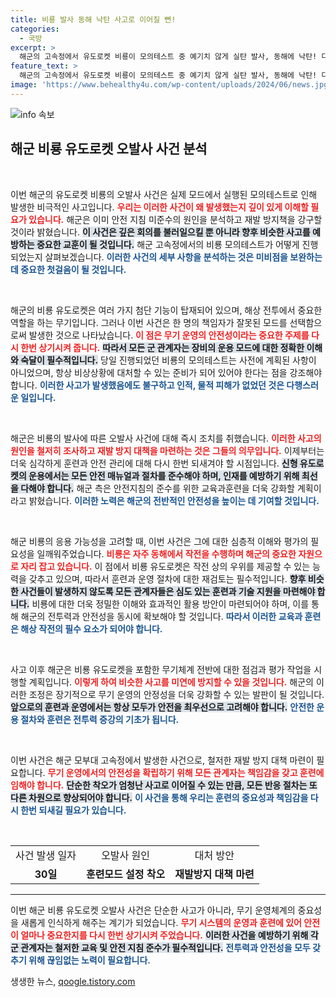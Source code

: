```yaml
---
title: 비룡 발사 동해 낙탄 사고로 이어질 뻔!
categories:
  - 국방
excerpt: >
  해군의 고속정에서 유도로켓 비룡이 모의테스트 중 예기치 않게 실탄 발사, 동해에 낙탄! 다행히 인명피해는 없지만, 원인 분석과 재발 방지 대책이 시급해 보인다. 무슨 일이었을까? 클릭하여 자세한 내용을 확인하세요!
feature_text: >
  해군의 고속정에서 유도로켓 비룡이 모의테스트 중 예기치 않게 실탄 발사, 동해에 낙탄! 다행히 인명피해는 없지만, 원인 분석과 재발 방지 대책이 시급해 보인다. 무슨 일이었을까? 클릭하여 자세한 내용을 확인하세요!
image: 'https://www.behealthy4u.com/wp-content/uploads/2024/06/news.jpg'
---
```


<p><img src="https://www.behealthy4u.com/wp-content/uploads/2024/06/news.jpg" alt="info 속보" /></p>

<h2 data-ke-size="size26">해군 비룡 유도로켓 오발사 사건 분석</h2>

<p data-ke-size="size16">&nbsp;</p>

<p>이번 해군의 유도로켓 비룡의 오발사 사건은 실제 모드에서 실행된 모의테스트로 인해 발생한 비극적인 사고입니다. <b><span style="color: #ee2323;">우리는 이러한 사건이 왜 발생했는지 깊이 있게 이해할 필요가 있습니다.</span></b> 해군은 이미 안전 지침 미준수의 원인을 분석하고 재발 방지책을 강구할 것이라 밝혔습니다. <b><span style="background-color: #21538527;">이 사건은 깊은 회의를 불러일으킬 뿐 아니라 향후 비슷한 사고를 예방하는 중요한 교훈이 될 것입니다.</span></b> 해군 고속정에서의 비룡 모의테스트가 어떻게 진행되었는지 살펴보겠습니다. <b><span style="color: #1a5490;">이러한 사건의 세부 사항을 분석하는 것은 미비점을 보완하는 데 중요한 첫걸음이 될 것입니다.</span></b></p>

<p data-ke-size="size16">&nbsp;</p>

<p>해군의 비룡 유도로켓은 여러 가지 첨단 기능이 탑재되어 있으며, 해상 전투에서 중요한 역할을 하는 무기입니다. 그러나 이번 사건은 한 명의 책임자가 잘못된 모드를 선택함으로써 발생한 것으로 나타났습니다. <b><span style="color: #ee2323;">이 점은 무기 운영의 안전성이라는 중요한 주제를 다시 한번 상기시켜 줍니다.</span></b> <b><span style="background-color: #21538527;">따라서 모든 군 관계자는 장비의 운용 모드에 대한 정확한 이해와 숙달이 필수적입니다.</span></b> 당일 진행되었던 비룡의 모의테스트는 사전에 계획된 사항이 아니었으며, 항상 비상상황에 대처할 수 있는 준비가 되어 있어야 한다는 점을 강조해야 합니다. <b><span style="color: #1a5490;">이러한 사고가 발생했음에도 불구하고 인적, 물적 피해가 없었던 것은 다행스러운 일입니다.</span></b></p>

<p data-ke-size="size16">&nbsp;</p>

<p>해군은 비룡의 발사에 따른 오발사 사건에 대해 즉시 조치를 취했습니다. <b><span style="color: #ee2323;">이러한 사고의 원인을 철저히 조사하고 재발 방지 대책을 마련하는 것은 그들의 의무입니다.</span></b> 이제부터는 더욱 심각하게 훈련과 안전 관리에 대해 다시 한번 되새겨야 할 시점입니다. <b><span style="background-color: #21538527;">신형 유도로켓의 운용에서는 모든 안전 매뉴얼과 절차를 준수해야 하며, 인재를 예방하기 위해 최선을 다해야 합니다.</span></b> 해군 측은 안전지침의 준수를 위한 교육과훈련을 더욱 강화할 계획이라고 밝혔습니다. <b><span style="color: #1a5490;">이러한 노력은 해군의 전반적인 안전성을 높이는 데 기여할 것입니다.</span></b></p>

<p data-ke-size="size16">&nbsp;</p>

<p>해군 비룡의 응용 가능성을 고려할 때, 이번 사건은 그에 대한 심층적 이해와 평가의 필요성을 일깨워주었습니다. <b><span style="color: #ee2323;">비룡은 자주 동해에서 작전을 수행하며 해군의 중요한 자원으로 자리 잡고 있습니다.</span></b> 이 점에서 비룡 유도로켓은 작전 상의 우위를 제공할 수 있는 능력을 갖추고 있으며, 따라서 훈련과 운영 절차에 대한 재검토는 필수적입니다. <b><span style="background-color: #21538527;">향후 비슷한 사건들이 발생하지 않도록 모든 관계자들은 심도 있는 훈련과 기술 지원을 마련해야 합니다.</span></b> 비룡에 대한 더욱 정밀한 이해와 효과적인 활용 방안이 마련되어야 하며, 이를 통해 해군의 전투력과 안전성을 동시에 확보해야 할 것입니다. <b><span style="color: #1a5490;">따라서 이러한 교육과 훈련은 해상 작전의 필수 요소가 되어야 합니다.</span></b></p>

<p data-ke-size="size16">&nbsp;</p>

<p>사고 이후 해군은 비룡 유도로켓을 포함한 무기체계 전반에 대한 점검과 평가 작업을 시행할 계획입니다. <b><span style="color: #ee2323;">이렇게 하여 비슷한 사고를 미연에 방지할 수 있을 것입니다.</span></b> 해군의 이러한 조정은 장기적으로 무기 운영의 안정성을 더욱 강화할 수 있는 발판이 될 것입니다. <b><span style="background-color: #21538527;">앞으로의 훈련과 운영에서는 항상 모두가 안전을 최우선으로 고려해야 합니다.</span></b> <b><span style="color: #1a5490;">안전한 운용 절차와 훈련은 전투력 증강의 기초가 됩니다.</span></b></p>

<p data-ke-size="size16">&nbsp;</p>

<p>이번 사건은 해군 모부대 고속정에서 발생한 사건으로, 철저한 재발 방지 대책 마련이 필요합니다. <b><span style="color: #ee2323;">무기 운영에서의 안전성을 확립하기 위해 모든 관계자는 책임감을 갖고 훈련에 임해야 합니다.</span></b> <b><span style="background-color: #21538527;">단순한 착오가 엄청난 사고로 이어질 수 있는 만큼, 모든 반응 절차는 또 다른 차원으로 향상되어야 합니다.</span></b> <b><span style="color: #1a5490;">이 사건을 통해 우리는 훈련의 중요성과 책임감을 다시 한번 되새길 필요가 있습니다.</span></b></p>

<p data-ke-size="size16">&nbsp;</p>

<table>
  <tr>
    <td style="text-align: center; height: 17px;">사건 발생 일자</td>
    <td style="text-align: center; height: 17px;">오발사 원인</td>
    <td style="text-align: center; height: 17px;">대처 방안</td>
  </tr>
  <tr>
    <td style="text-align: center; height: 17px;"><b>30일</b></td>
    <td style="text-align: center; height: 17px;"><b>훈련모드 설정 착오</b></td>
    <td style="text-align: center; height: 17px;"><b>재발방지 대책 마련</b></td>
  </tr>
</table>

<hr />

<p>이번 해군 비룡 유도로켓 오발사 사건은 단순한 사고가 아니라, 무기 운영체계의 중요성을 새롭게 인식하게 해주는 계기가 되었습니다. <b><span style="color: #ee2323;">무기 시스템의 운영과 훈련에 있어 안전이 얼마나 중요한지를 다시 한번 상기시켜 주었습니다.</span></b> <b><span style="background-color: #21538527;">이러한 사건을 예방하기 위해 각 군 관계자는 철저한 교육 및 안전 지침 준수가 필수적입니다.</span></b> <b><span style="color: #1a5490;">전투력과 안전성을 모두 갖추기 위해 끊임없는 노력이 필요합니다.</span></b></p>
생생한 뉴스, <a href="https://qoogle.tistory.com" rel="dofollow">qoogle.tistory.com</a>


